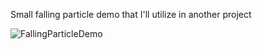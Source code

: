 Small falling particle demo that I'll utilize in another project

![FallingParticleDemo](https://github.com/user-attachments/assets/d2ac9526-7681-4a99-a609-d5e97c5e05ee)

